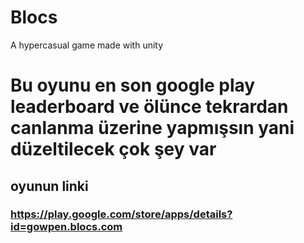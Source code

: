 # Blocs
A hypercasual game made with unity
# Bu oyunu en son google play leaderboard ve ölünce tekrardan canlanma üzerine yapmışsın yani düzeltilecek çok şey var
## oyunun linki
### https://play.google.com/store/apps/details?id=gowpen.blocs.com
